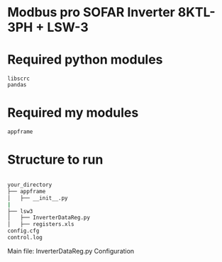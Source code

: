 # Modbus pro SOFAR Inverter 8KTL-3PH + LSW-3


# Required python modules
```
libscrc
pandas
```

# Required my modules
```
appframe
```

# Structure to run
```bash

your_directory
├── appframe
│   ├── __init__.py
|
├── lsw3
│   ├── InverterDataReg.py
│   ├── registers.xls
config.cfg
control.log
```
  

Main file: InverterDataReg.py
Configuration
